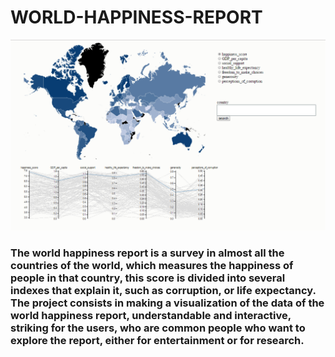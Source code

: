 # WORLD-HAPPINESS-REPORT

<img src="GeneralView.PNG">
<h3> The world happiness report is a survey in almost all the countries of the world, which measures the happiness of people in that country, this score is divided into several indexes that explain it, such as corruption, or life expectancy. The project consists in making a visualization of the data of the world happiness report, understandable and interactive, striking for the users, who are common people who want to explore the report, either for entertainment or for research.</h3>
